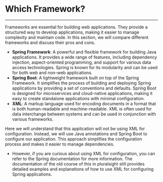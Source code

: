 # Which Framework?

---

Frameworks are essential for building web applications. They provide a structured way to develop applications, making it easier to manage complexity and maintain code. In this section, we will compare different frameworks and discuss their pros and cons.
- **Spring Framework**: A powerful and flexible framework for building Java applications. It provides a wide range of features, including dependency injection, aspect-oriented programming, and support for various data access technologies. Spring is known for its modularity and can be used for both web and non-web applications.
- **Spring Boot**: A lightweight framework built on top of the Spring Framework. It simplifies the process of building and deploying Spring applications by providing a set of conventions and defaults. Spring Boot is designed for microservices and cloud-native applications, making it easy to create standalone applications with minimal configuration.
- **XML**: A markup language used for encoding documents in a format that is both human-readable and machine-readable. XML is often used for data interchange between systems and can be used in conjunction with various frameworks.

Here we will understand that this application will not be using XML for configuration. Instead, we will use Java annotations and Spring Boot to configure our application. This approach simplifies the configuration process and makes it easier to manage dependencies.
- However, if you are curious about using XML for configuration, you can refer to the Spring documentation for more information. The documentation of the old course of this in pluralsight still provides detailed examples and explanations of how to use XML for configuring Spring applications.
